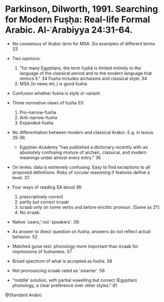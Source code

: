 # Parkinson, Dilworth, 1991. Searching for Modern Fuṣḥa: Real-life Formal Arabic. Al-ʿArabiyya 24:31-64.

- No consensus of Arabic term for MSA. Six examples of different terms 33

- Two opinions:
    1. "for many Egyptians, the term fuṣḥā is limited entirely  to the language of the classical period and to the modern language that mimics it." 34 Fusha includes archaisms and classical style. 34
    2. MSA (in news etc.) is good fusha.

- Confusion whether fusha is style or variant.

- Three normative views of fusha 53:
    1. Pro-narrow-fusha
    2. Anti-narrow-fusha
    3. Expanded-fusha

- No differentiation between modern and classical Arabic. E.g. in lexica. 35-36
    - Egyptian Academy "has published a dictionary recently with an absolutely confusing mixture of archaic, classical, and modern meanings under almost every entry." 36

- On levles: data is extremely confusing. Easy to find exceptions to all proposed definitions. Risks of circular reasoning if features define a level. 37. 

- Four ways of reading SA aloud 38:
    1. prescriptively correct
    2. partly but correct icraab
    3. icraab only on some verbs and before enclitic pronoun. [Same as 2?]
    4. No icraab.

- Native 'users,' not 'speakers'. 39.

- As answer to direct question on fusha, answers do not reflect actual behavior. 52

- Matched guise test: phonology more important than icraab for impressions of fushaness. 57

- Broad spectrum of what is accepted as fusha. 58

- Not pronouncing icraab rated as 'smarter'. 59

- "middle’ solution, with partial vowelling but correct (Egyptian) phonology, a clear preference over other styles." 61

@Standard Arabic
